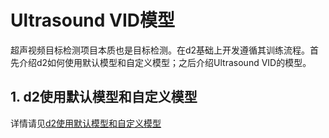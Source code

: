 # Ultrasound VID模型

超声视频目标检测项目本质也是目标检测。在d2基础上开发遵循其训练流程。首先介绍d2如何使用默认模型和自定义模型；之后介绍Ultrasound VID的模型。

## 1. d2使用默认模型和自定义模型

详情请见[d2使用默认模型和自定义模型](d2_model.md)